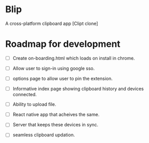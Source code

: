 # Blip

A cross-platform clipboard app [Clipt clone]

# Roadmap for development

- [ ] Create on-boarding.html which loads on install in chrome.
- [ ] Allow user to sign-in using google sso.
- [ ] options page to allow user to pin the extension.
- [ ] Informative index page showing clipboard history and devices connected.
- [ ] Ability to upload file.
- [ ] React native app that acheives the same.
- [ ] Server that keeps these devices in sync.
- [ ] seamless clipboard updation.
 


